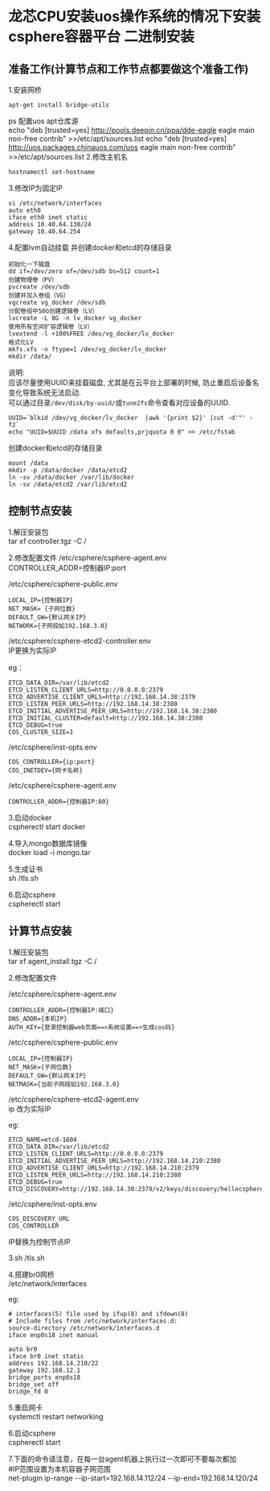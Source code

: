 # 龙芯CPU安装uos操作系统的情况下安装csphere容器平台 二进制安装
## 准备工作(计算节点和工作节点都要做这个准备工作)
1.安装网桥  
```
apt-get install bridge-utils
```
ps 配置uos apt仓库源  
echo "deb [trusted=yes] http://pools.deepin.cn/ppa/dde-eagle eagle main non-free contrib" >>/etc/apt/sources.list
echo "deb [trusted=yes] http://uos.packages.chinauos.com/uos eagle main non-free contrib" >>/etc/apt/sources.list
2.修改主机名   
```
hostnamectl set-hostname 
```
3.修改IP为固定IP  
```
vi /etc/network/interfaces
auto eth0 
iface eth0 inet static 
address 10.40.64.130/24
gateway 10.40.64.254
```
4.配置lvm自动挂载 并创建docker和etcd的存储目录  
```
初始化一下磁盘
dd if=/dev/zero of=/dev/sdb bs=512 count=1
创建物理卷（PV）
pvcreate /dev/sdb
创建并加入卷组（VG）
vgcreate vg_docker /dev/sdb
分配卷组中50G创建逻辑卷（LV）
lvcreate -L 8G -n lv_docker vg_docker
使用所有空间扩容逻辑卷（LV）
lvextend -l +100%FREE /dev/vg_docker/lv_docker
格式化LV
mkfs.xfs -n ftype=1 /dev/vg_docker/lv_docker
mkdir /data/
```
说明:  
应该尽量使用UUID来挂载磁盘, 尤其是在云平台上部署的时候, 防止重启后设备名变化导致系统无法启动.  
可以通过目录`/dev/disk/by-uuid/`或`tune2fs`命令查看对应设备的UUID.  
```
UUID=`blkid /dev/vg_docker/lv_docker  |awk '{print $2}' |cut -d'"' -f2`
echo "UUID=$UUID /data xfs defaults,prjquota 0 0" >> /etc/fstab
```
创建docker和etcd的存储目录  
```
mount /data
mkdir -p /data/docker /data/etcd2
ln -sv /data/docker /var/lib/docker
ln -sv /data/etcd2 /var/lib/etcd2
```

## 控制节点安装  
1.解压安装包  
tar xf controller.tgz -C /  

2.修改配置文件
/etc/csphere/csphere-agent.env  
CONTROLLER_ADDR=控制器IP:port  

/etc/csphere/csphere-public.env  
```
LOCAL_IP={控制器IP}
NET_MASK= {子网位数}
DEFAULT_GW={默认网关IP}
NETWORK={子网段如192.168.3.0}
```

/etc/csphere/csphere-etcd2-controller.env  
IP更换为实际IP  

eg：  
```
ETCD_DATA_DIR=/var/lib/etcd2
ETCD_LISTEN_CLIENT_URLS=http://0.0.0.0:2379
ETCD_ADVERTISE_CLIENT_URLS=http://192.168.14.38:2379
ETCD_LISTEN_PEER_URLS=http://192.168.14.38:2380
ETCD_INITIAL_ADVERTISE_PEER_URLS=http://192.168.14.38:2380
ETCD_INITIAL_CLUSTER=default=http://192.168.14.38:2380
ETCD_DEBUG=true
COS_CLUSTER_SIZE=1
```

/etc/csphere/inst-opts.env  
```
COS_CONTROLLER={ip:port}
COS_INETDEV={网卡名称}
```

/etc/csphere/csphere-agent.env  
```
CONTROLLER_ADDR={控制器IP:80}
```

3.启动docker  
cspherectl start docker  

4.导入mongo数据库镜像  
docker load -i mongo.tar  

5.生成证书  
sh /tls.sh  

6.启动csphere  
cspherectl start  

## 计算节点安装

1.解压安装包  
tar xf agent_install.tgz -C /  

2.修改配置文件    

/etc/csphere/csphere-agent.env  
```
CONTROLLER_ADDR={控制器IP:端口}
DNS_ADDR={本机IP}
AUTH_KEY={登录控制器web页面==>系统设置==>生成cos码}
```

/etc/csphere/csphere-public.env  
```
LOCAL_IP={控制器IP}
NET_MASK={子网位数}
DEFAULT_GW={默认网关IP}
NETMASK={当前子网段如192.168.3.0}
```

/etc/csphere/csphere-etcd2-agent.env  
ip 改为实际IP  

eg:  
```
ETCD_NAME=etcd-1604
ETCD_DATA_DIR=/var/lib/etcd2
ETCD_LISTEN_CLIENT_URLS=http://0.0.0.0:2379
ETCD_INITIAL_ADVERTISE_PEER_URLS=http://192.168.14.210:2380
ETCD_ADVERTISE_CLIENT_URLS=http://192.168.14.210:2379
ETCD_LISTEN_PEER_URLS=http://192.168.14.210:2380
ETCD_DEBUG=true
ETCD_DISCOVERY=http://192.168.14.38:2379/v2/keys/discovery/hellocsphere
```

/etc/csphere/inst-opts.env  
```
COS_DISCOVERY_URL
COS_CONTROLLER
```
IP替换为控制节点IP  

3.sh /tls.sh  

4.搭建br0网桥  
/etc/network/interfaces  

eg:  
```
# interfaces(5) file used by ifup(8) and ifdown(8)
# Include files from /etc/network/interfaces.d:
source-directory /etc/network/interfaces.d
iface enp0s18 inet manual

auto br0
iface br0 inet static
address 192.168.14.210/22
gateway 192.168.12.1
bridge_ports enp0s18
bridge_set off
bridge_fd 0 
```
5.重启网卡  
systemctl restart networking  

6.启动csphere  
cspherectl start  

7.下面的命令请注意，在每一台agent机器上执行过一次即可不要每次都加  
#IP范围设置为本机容器子网范围  
net-plugin ip-range --ip-start=192.168.14.112/24 --ip-end=192.168.14.120/24
